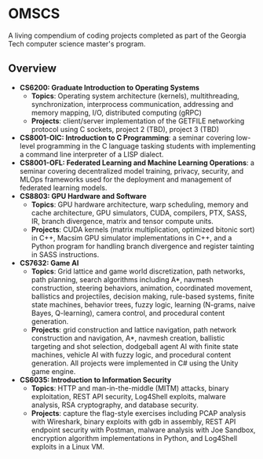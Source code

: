 # OMSCS
A living compendium of coding projects completed as part of the Georgia Tech computer science master's program. 

Overview
------
* **CS6200: Graduate Introduction to Operating Systems**
  * **Topics**: Operating system architecture (kernels), multithreading, synchronization, interprocess communication, addressing and memory mapping, I/O, distributed computing (gRPC)
  * **Projects**: client/server implementation of the GETFILE networking protocol using C sockets, project 2 (TBD), project 3 (TBD)
* **CS8001-OIC: Introduction to C Programming**: a seminar covering low-level programming in the C language tasking students with implementing a command line interpreter of a LISP dialect.
* **CS8001-OFL: Federated Learning and Machine Learning Operations**: a seminar covering decentralized model training, privacy, security, and MLOps frameworks used for the deployment and management of federated learning models.
* **CS8803: GPU Hardware and Software**
  * **Topics**: GPU hardware architecture, warp scheduling, memory and cache architecture, GPU simulators, CUDA, compilers, PTX, SASS, IR, branch divergence, matrix and tensor compute units.
  * **Projects**: CUDA kernels (matrix multiplication, optimized bitonic sort) in C++, Macsim GPU simulator implementations in C++, and a Python program for handling branch divergence and register tainting in SASS instructions.
* **CS7632: Game AI**
  * **Topics**: Grid lattice and game world discretization, path networks, path planning, search algorithms including A*, navmesh construction, steering behaviors, animation, coordinated movement, ballistics and projectiles, decision making, rule-based systems, finite state machines, behavior trees, fuzzy logic, learning (N-grams, naive Bayes, Q-learning), camera control, and procedural content generation.
  * **Projects**: grid construction and lattice navigation, path network construction and navigation, A*, navmesh creation, ballistic targeting and shot selection, dodgeball agent AI with finite state machines, vehicle AI with fuzzy logic, and procedural content generation. All projects were implemented in C# using the Unity game engine.
* **CS6035: Introduction to Information Security**
  * **Topics**: HTTP and man-in-the-middle (MITM) attacks, binary exploitation, REST API security, Log4Shell exploits, malware analysis, RSA cryptography, and database security.
  * **Projects**: capture the flag-style exercises including PCAP analysis with Wireshark, binary exploits with gdb in assembly, REST API endpoint security with Postman, malware analysis with Joe Sandbox, encryption algorithm implementations in Python, and Log4Shell exploits in a Linux VM.

